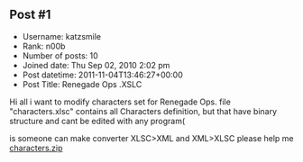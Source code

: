## Post #1
- Username: katzsmile
- Rank: n00b
- Number of posts: 10
- Joined date: Thu Sep 02, 2010 2:02 pm
- Post datetime: 2011-11-04T13:46:27+00:00
- Post Title: Renegade Ops .XSLC

Hi all
i want to modify characters set for Renegade Ops. file "characters.xlsc" contains all Characters definition, but that have binary structure and cant be edited with any program(

is someone can make converter XLSC>XML and XML>XLSC please help me
[characters.zip](https://xentaxbackup.github.io/file/4827_characters.zip)
